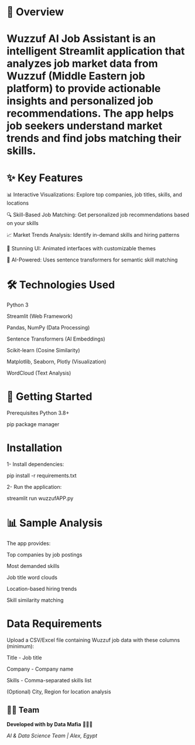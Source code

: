 # 🌟 Overview
# Wuzzuf AI Job Assistant is an intelligent Streamlit application that analyzes job market data from Wuzzuf (Middle Eastern job platform) to provide actionable insights and personalized job recommendations. The app helps job seekers understand market trends and find jobs matching their skills.

# ✨ Key Features
📊 Interactive Visualizations: Explore top companies, job titles, skills, and locations

🔍 Skill-Based Job Matching: Get personalized job recommendations based on your skills

📈 Market Trends Analysis: Identify in-demand skills and hiring patterns

🎨 Stunning UI: Animated interfaces with customizable themes

🤖 AI-Powered: Uses sentence transformers for semantic skill matching

# 🛠️ Technologies Used
Python 3

Streamlit (Web Framework)

Pandas, NumPy (Data Processing)

Sentence Transformers (AI Embeddings)

Scikit-learn (Cosine Similarity)

Matplotlib, Seaborn, Plotly (Visualization)

WordCloud (Text Analysis)

# 🚀 Getting Started
Prerequisites
Python 3.8+

pip package manager

# Installation

1- Install dependencies:

pip install -r requirements.txt

2- Run the application:

streamlit run wuzzufAPP.py

# 📊 Sample Analysis
The app provides:

Top companies by job postings

Most demanded skills

Job title word clouds

Location-based hiring trends

Skill similarity matching

# Data Requirements
Upload a CSV/Excel file containing Wuzzuf job data with these columns (minimum):

Title - Job title

Company - Company name

Skills - Comma-separated skills list

(Optional) City, Region for location analysis

## 🧙‍♂️ Team  
**Developed with  by Data Mafia** 🕵🏻‍♀️ 

*AI & Data Science Team | Alex, Egypt*  
